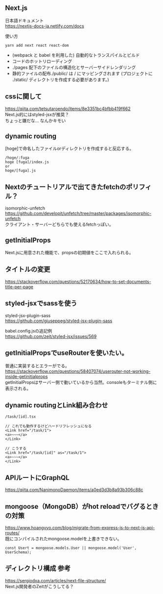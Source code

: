 ## Next.js
日本語ドキュメント  
https://nextjs-docs-ja.netlify.com/docs  

使い方  
```
yarn add next react react-dom
```

- (webpack と babel を利用した) 自動的なトランスパイルとビルド
- コードのホットリローディング
- ./pages 配下のファイルの構造化とサーバーサイドレンダリング
- 静的ファイルの配布./public/ は / にマッピングされます (プロジェクトに ./static/ ディレクトリを作成する必要があります。)

## cssに関して
https://qiita.com/tetsutaroendo/items/8e3351bc4bfbb419f662  
Next.js的にはstyled-jsxが推奨？  
ちょっと嫌だな… なんかキモい  

## dynamic routing
[hoge]で命名したファイルorディレクトリを作成すると反応する。  
```
/hoge/:fuga
hoge [fuga]/index.js
or
hoge/[fuga].js
```

## Nextのチュートリアルで出てきたfetchのポリフィル？
isomorphic-unfetch  
https://github.com/developit/unfetch/tree/master/packages/isomorphic-unfetch  
クライアント・サーバーどちらでも使えるfetchっぽい。  

## getInitialProps
Next.jsに用意された機能で、propsの初期値をここで入れられる。  

## タイトルの変更
https://stackoverflow.com/questions/52170634/how-to-set-documents-title-per-page  

## styled-jsxでsassを使う  
styled-jsx-plugin-sass  
https://github.com/giuseppeg/styled-jsx-plugin-sass  

babel.config.jsの追記例  
https://github.com/zeit/styled-jsx/issues/569  

## getInitialPropsでuseRouterを使いたい。
普通に実装するとエラーがでる。  
https://stackoverflow.com/questions/58407074/userouter-not-working-inside-getinitialprops  
getInitialPropsはサーバー側で動いているから当然。consoleもターミナル側に表示される。

## dynamic routingとLink組み合わせ
```
/task/[id].tsx

// これでも動作するけどハードリフレッシュになる
<Link href="/task/1">
<a>~~~</a>
</Link>

// こうする
<Link href="/task/[id]" as="/task/1">
<a>~~~</a>
</Link>
```

## APIルートにGraphQL
https://qiita.com/NanimonoDaemon/items/a0ed3d3b8a93b306c88c

## mongoose（MongoDB）がhot reloadでバグるときの対策 
https://www.hoangvvo.com/blog/migrate-from-express-js-to-next-js-api-routes/  
既にコンパイルされたmongoose.modelを上書きできない。  
```
const Usert = mongoose.models.User || mongoose.model('User', UserSchema);
```

## ディレクトリ構成 参考
https://sergiodxa.com/articles/next-file-structure/  
Next.js開発者のZeitがこうしてる？  